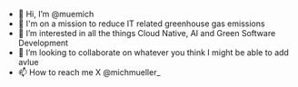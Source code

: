 - 👋 Hi, I’m @muemich
- 🚀 I'm on a mission to reduce IT related greenhouse gas emissions
- 👀 I’m interested in all the things Cloud Native, AI and Green Software Development
- 💞️ I’m looking to collaborate on whatever you think I might be able to add avlue
- 📫 How to reach me X @michmueller_

<!---
muemich/muemich is a ✨ special ✨ repository because its `README.md` (this file) appears on your GitHub profile.
You can click the Preview link to take a look at your changes.
--->
